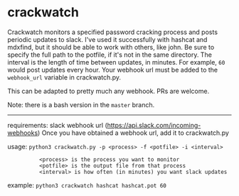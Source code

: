 # crackwatch
Crackwatch monitors a specified password cracking process and posts periodic updates to slack.
I've used it successfully with hashcat and mdxfind, but it should be able to work with others, like john.
Be sure to specify the full path to the potfile, if it's not in the same directory. The interval is the
length of time between updates, in minutes. For example, `60` would post updates every hour. Your webhook url 
must be added to the `webhook_url` variable in crackwatch.py.

This can be adapted to pretty much any webhook. PRs are welcome.

Note: there is a bash version in the `master` branch.

---

requirements: slack webhook url (https://api.slack.com/incoming-webhooks)
              Once you have obtained a webhook url, add it to crackwatch.py

usage:        `python3 crackwatch.py -p <process> -f <potfile> -i <interval>`

              <process> is the process you want to monitor
              <potfile> is the output file from that process
              <interval> is how often (in minutes) you want slack updates

example:  `python3 crackwatch hashcat hashcat.pot 60`